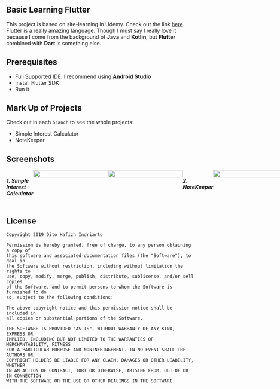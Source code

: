## Basic Learning Flutter

This project is based on site-learning in Udemy. Check out the link [here](https://www.udemy.com/the-complete-flutter-app-development-course-for-android-ios/).
Flutter is a really amazing language. Though I must say I really love it because I come from the
background of __Java__ and __Kotlin__, but __Flutter__ combined with __Dart__ is something else.

## Prerequisites

- Full Supported IDE. I recommend using __Android Studio__
- Install Flutter SDK
- Run it

## Mark Up of Projects

Check out in each `branch` to see the whole projects:
- Simple Interest Calculator
- NoteKeeper

## Screenshots

<div style="display:flex;flex-flow:row-wrap;">

##### 1. Simple Interest Calculator

<img src="https://user-images.githubusercontent.com/16315641/59941355-33ad4500-9487-11e9-8867-7d0c14ffb2bd.png" width="200" height="100%"/>

<img src="https://user-images.githubusercontent.com/16315641/59941363-3871f900-9487-11e9-899b-41b13c46eef7.png" width="200" height="100%"/>

##### 2. NoteKeeper

<img src="https://user-images.githubusercontent.com/16315641/59941506-8be44700-9487-11e9-8577-bec5ffa00287.png" width="200" height="100%"/>

<img src="https://user-images.githubusercontent.com/16315641/59941507-8c7cdd80-9487-11e9-8744-b60baaa10302.png" width="200" height="100%"/>

<img src="https://user-images.githubusercontent.com/16315641/59941511-8dae0a80-9487-11e9-91fa-530020c47cfd.png" width="200" height="100%"/>

<img src="https://user-images.githubusercontent.com/16315641/59941513-8edf3780-9487-11e9-8525-e31a9fa27342.png" width="200" height="100%"/>

<img src="https://user-images.githubusercontent.com/16315641/59941515-90106480-9487-11e9-8361-343c6c487847.png" width="200" height="100%"/>

</div>

## License

    Copyright 2019 Dito Hafizh Indriarto

    Permission is hereby granted, free of charge, to any person obtaining a copy of 
    this software and associated documentation files (the "Software"), to deal in 
    the Software without restriction, including without limitation the rights to 
    use, copy, modify, merge, publish, distribute, sublicense, and/or sell copies 
    of the Software, and to permit persons to whom the Software is furnished to do 
    so, subject to the following conditions:

    The above copyright notice and this permission notice shall be included in 
    all copies or substantial portions of the Software.

    THE SOFTWARE IS PROVIDED "AS IS", WITHOUT WARRANTY OF ANY KIND, EXPRESS OR 
    IMPLIED, INCLUDING BUT NOT LIMITED TO THE WARRANTIES OF MERCHANTABILITY, FITNESS 
    FOR A PARTICULAR PURPOSE AND NONINFRINGEMENT. IN NO EVENT SHALL THE AUTHORS OR 
    COPYRIGHT HOLDERS BE LIABLE FOR ANY CLAIM, DAMAGES OR OTHER LIABILITY, WHETHER 
    IN AN ACTION OF CONTRACT, TORT OR OTHERWISE, ARISING FROM, OUT OF OR IN CONNECTION 
    WITH THE SOFTWARE OR THE USE OR OTHER DEALINGS IN THE SOFTWARE.